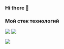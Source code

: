 ### Hi there 👋

<!--
**berstix/berstix** is a ✨ _special_ ✨ repository because its `README.md` (this file) appears on your GitHub profile.

Here are some ideas to get you started:

- 🔭 I’m currently working on ...
- 🌱 I’m currently learning ...
- 👯 I’m looking to collaborate on ...
- 🤔 I’m looking for help with ...
- 💬 Ask me about ...
- 📫 How to reach me: ...
- 😄 Pronouns: ...
- ⚡ Fun fact: ...
-->
### Мой стек технологий
<img src="https://img.shields.io/badge/HMTl5-green?style=for-the-badge&logo=HTML5&logoColor=black"> <img src="https://img.shields.io/badge/CSS -blue?style=for-the-badge&logo=CSS3&logoColor=black"/>

<img src="https://img.shields.io/badge/НАДПИСЬ НА БЕЙДЖЕ-ЦВЕТ ФОНА?style=for-the-badge&logo=НАЗВАНИЕ ЛОГОТИПА&logoColor=ЦВЕТ ЛОГОТИПА"/>
